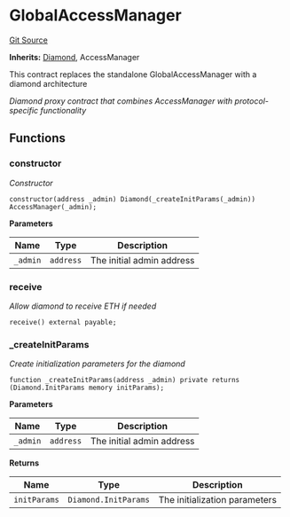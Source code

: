 # GlobalAccessManager
[Git Source](https://github.com/capsign/protocol/blob/dfa6820124c5610a6bfa06329447dbae7c24bc0a/src/Authorization/gam/GlobalAccessManager.sol)

**Inherits:**
[Diamond](/src/Diamonds/Diamond.sol/contract.Diamond.md), AccessManager

This contract replaces the standalone GlobalAccessManager with a diamond architecture

*Diamond proxy contract that combines AccessManager with protocol-specific functionality*


## Functions
### constructor

*Constructor*


```solidity
constructor(address _admin) Diamond(_createInitParams(_admin)) AccessManager(_admin);
```
**Parameters**

|Name|Type|Description|
|----|----|-----------|
|`_admin`|`address`|The initial admin address|


### receive

*Allow diamond to receive ETH if needed*


```solidity
receive() external payable;
```

### _createInitParams

*Create initialization parameters for the diamond*


```solidity
function _createInitParams(address _admin) private returns (Diamond.InitParams memory initParams);
```
**Parameters**

|Name|Type|Description|
|----|----|-----------|
|`_admin`|`address`|The initial admin address|

**Returns**

|Name|Type|Description|
|----|----|-----------|
|`initParams`|`Diamond.InitParams`|The initialization parameters|


